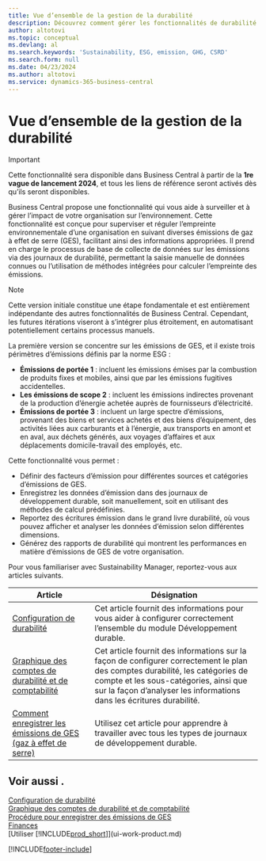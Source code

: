 ```yaml
---
title: Vue d’ensemble de la gestion de la durabilité
description: Découvrez comment gérer les fonctionnalités de durabilité avec les informations et ressources répertoriées.
author: altotovi
ms.topic: conceptual
ms.devlang: al
ms.search.keywords: 'Sustainability, ESG, emission, GHG, CSRD'
ms.search.form: null
ms.date: 04/23/2024
ms.author: altotovi
ms.service: dynamics-365-business-central
---
```


# Vue d’ensemble de la gestion de la durabilité

>[!IMPORTANT]
>Cette fonctionnalité sera disponible dans Business Central à partir de la **1re vague de lancement 2024**, et tous les liens de référence seront activés dès qu’ils seront disponibles.

Business Central propose une fonctionnalité qui vous aide à surveiller et à gérer l’impact de votre organisation sur l’environnement. Cette fonctionnalité est conçue pour superviser et réguler l’empreinte environnementale d’une organisation en suivant diverses émissions de gaz à effet de serre (GES), facilitant ainsi des informations appropriées. Il prend en charge le processus de base de collecte de données sur les émissions via des journaux de durabilité, permettant la saisie manuelle de données connues ou l’utilisation de méthodes intégrées pour calculer l’empreinte des émissions. 

>[!NOTE]
>Cette version initiale constitue une étape fondamentale et est entièrement indépendante des autres fonctionnalités de Business Central. Cependant, les futures itérations viseront à s’intégrer plus étroitement, en automatisant potentiellement certains processus manuels.

La première version se concentre sur les émissions de GES, et il existe trois périmètres d’émissions définis par la norme ESG :  

- **Émissions de portée 1** : incluent les émissions émises par la combustion de produits fixes et mobiles, ainsi que par les émissions fugitives accidentelles.  
- **Les émissions de scope 2** : incluent les émissions indirectes provenant de la production d’énergie achetée auprès de fournisseurs d’électricité.   
- **Émissions de portée 3** : incluent un large spectre d’émissions, provenant des biens et services achetés et des biens d’équipement, des activités liées aux carburants et à l’énergie, aux transports en amont et en aval, aux déchets générés, aux voyages d’affaires et aux déplacements domicile-travail des employés, etc. 

Cette fonctionnalité vous permet :   

- Définir des facteurs d’émission pour différentes sources et catégories d’émissions de GES. 
- Enregistrez les données d’émission dans des journaux de développement durable, soit manuellement, soit en utilisant des méthodes de calcul prédéfinies.  
- Reportez des écritures émission dans le grand livre durabilité, où vous pouvez afficher et analyser les données d’émission selon différentes dimensions. 
- Générez des rapports de durabilité qui montrent les performances en matière d’émissions de GES de votre organisation.

Pour vous familiariser avec Sustainability Manager, reportez-vous aux articles suivants.  

|  Article  |  Désignation  |  
|--------|--------------| 
|[Configuration de durabilité](finance-sustainability-setup.md) | Cet article fournit des informations pour vous aider à configurer correctement l’ensemble du module Développement durable. |
|[Graphique des comptes de durabilité et de comptabilité](finance-sustainability-accounts-ledger.md) | Cet article fournit des informations sur la façon de configurer correctement le plan des comptes durabilité, les catégories de compte et les sous-catégories, ainsi que sur la façon d’analyser les informations dans les écritures durabilité. |
|[Comment enregistrer les émissions de GES (gaz à effet de serre)](finance-sustainability-journal.md) | Utilisez cet article pour apprendre à travailler avec tous les types de journaux de développement durable. |


## Voir aussi .  
[Configuration de durabilité](finance-sustainability-setup.md)   
[Graphique des comptes de durabilité et de comptabilité](finance-sustainability-accounts-ledger.md)   
[Procédure pour enregistrer des émissions de GES](finance-sustainability-journal.md)  
[Finances](finance.md)    
[Utiliser [!INCLUDE[prod_short](includes/prod_short.md)]](ui-work-product.md)  


[!INCLUDE[footer-include](includes/footer-banner.md)]

